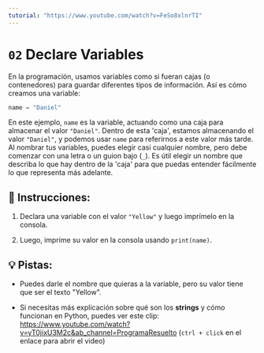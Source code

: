 ```yaml
---
tutorial: "https://www.youtube.com/watch?v=FeSo8xlnrTI"
---
```


# `02` Declare Variables

En la programación, usamos variables como si fueran cajas (o contenedores) para guardar diferentes tipos de información. Así es cómo creamos una variable:

```py
name = "Daniel"
```

En este ejemplo, `name` es la variable, actuando como una caja para almacenar el valor `"Daniel"`. Dentro de esta 'caja', estamos almacenando el valor `"Daniel"`, y podemos usar `name` para referirnos a este valor más tarde. Al nombrar tus variables, puedes elegir casi cualquier nombre, pero debe comenzar con una letra o un guion bajo (`_`). Es útil elegir un nombre que describa lo que hay dentro de la 'caja' para que puedas entender fácilmente lo que representa más adelante.

## 📝 Instrucciones:

1. Declara una variable con el valor `"Yellow"` y luego imprímelo en la consola.

2. Luego, imprime su valor en la consola usando `print(name)`.

## 💡 Pistas:

+ Puedes darle el nombre que quieras a la variable, pero su valor tiene que ser el texto "Yellow".

+ Si necesitas más explicación sobre qué son los **strings** y cómo funcionan en Python, puedes ver este clip: https://www.youtube.com/watch?v=yT0jixU3M2c&ab_channel=ProgramaResuelto (`ctrl + click` en el enlace para abrir el video)

